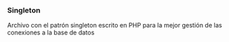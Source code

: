 ### Singleton

Archivo con el patrón singleton escrito en PHP para la mejor gestión de las conexiones a la base de datos
